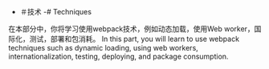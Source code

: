  - ＃技术
-# Techniques

在本部分中，你将学习使用webpack技术，例如动态加载，使用Web worker，国际化，测试，部署和包消耗。
In this part, you will learn to use webpack techniques such as dynamic loading, using web workers, internationalization, testing, deploying, and package consumption.

